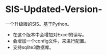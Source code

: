 # SIS-Updated-Version-
一个升级版的SIS。基于Python。
- 在这个版本中会增加对Excel的读写。
- 会增加一个config文件，来进行配置。
- 支持sqlite3数据库。
